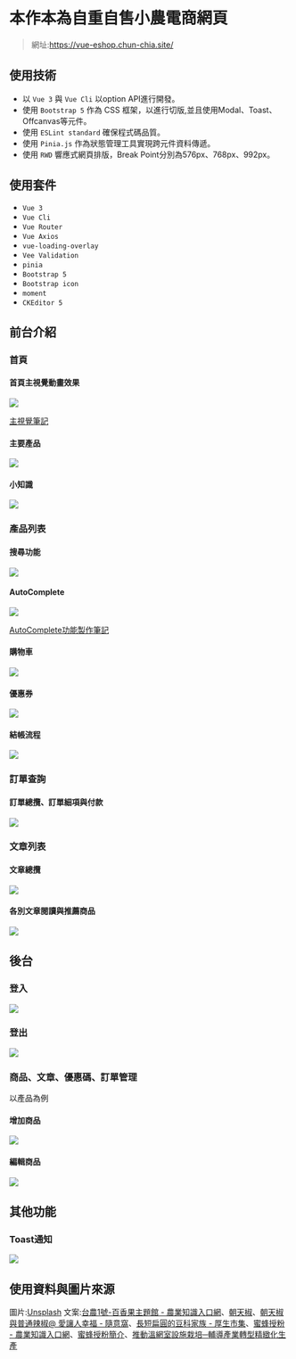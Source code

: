 # 本作本為自重自售小農電商網頁
> 網址:https://vue-eshop.chun-chia.site/

## 使用技術
- 以 `Vue 3` 與 `Vue Cli` 以option API進行開發。
- 使用 `Bootstrap 5` 作為 CSS 框架，以進行切版,並且使用Modal、Toast、Offcanvas等元件。
- 使用 `ESLint standard` 確保程式碼品質。
- 使用 `Pinia.js` 作為狀態管理工具實現跨元件資料傳遞。
- 使用 `RWD` 響應式網頁排版，Break Point分別為576px、768px、992px。

## 使用套件
- `Vue 3`
- `Vue Cli`
- `Vue Router`
- `Vue Axios`
- `vue-loading-overlay`
- `Vee Validation`
- `pinia`
- `Bootstrap 5`
- `Bootstrap icon`
- `moment`
- `CKEditor 5`

## 前台介紹

### 首頁
#### 首頁主視覺動畫效果
![](https://i.imgur.com/PzNqWc3.gif)

[主視覺筆記](https://hackmd.io/yDLNyVh2QLigktdZBAZnEQ)

#### 主要產品
![](https://imgur.com/a/YfGb7xi.jpg)

#### 小知識
![](https://imgur.com/undefined.jpg)

### 產品列表
#### 搜尋功能
![](https://imgur.com/ushGMfK.gif)

#### AutoComplete
![](https://imgur.com/TG3Foa8.gif)

[AutoComplete功能製作筆記](https://hackmd.io/ytuKPw8TTbCeHoaYGg9F1g)

#### 購物車
![](https://imgur.com/a/QcTJven.jpg)

#### 優惠券
![](https://i.imgur.com/iTPLBlV.gif)

#### 結帳流程
![](https://imgur.com/a/FWxamAD.gif)

### 訂單查詢
#### 訂單總攬、訂單細項與付款
![](https://imgur.com/6CGvKjH.gif)

### 文章列表
#### 文章總攬
![](https://imgur.com/a/aDzHNeE.jpg)

#### 各別文章閱讀與推薦商品
![](https://imgur.com/xYgxGV3.gif)

## 後台
### 登入
![](https://imgur.com/WodA0Wq.jpg)

### 登出
![](https://imgur.com/i05ajiv.gif)

### 商品、文章、優惠碼、訂單管理
以產品為例
#### 增加商品
![](https://imgur.com/a/kPv09n4.gif)

#### 編輯商品
![](https://imgur.com/0sE5EDE.gif)

## 其他功能
### Toast通知
![](https://imgur.com/PFUhaxT.gif)

## 使用資料與圖片來源
圖片:[Unsplash](https://unsplash.com/)
文案:[台農1號-百香果主題館 - 農業知識入口網](https://kmweb.coa.gov.tw/subject/subject.php?id=40131)、[朝天椒](http://kplant.biodiv.tw/%E6%9C%9D%E5%A4%A9%E6%A4%92/%E6%9C%9D%E5%A4%A9%E6%A4%92.htm)、[朝天椒與普通辣椒@ 愛讓人幸福 - 隨意窩](https://blog.xuite.net/lily_life.share99/twblog/125735042)、[長短扁圓的豆科家族 - 厚生市集](https://www.farm-direct.com.tw/index.php/Home/Article/article_info/article_id/2278)、[蜜蜂授粉 - 農業知識入口網](https://kmweb.coa.gov.tw/subject/subject.php?id=12640)、[蜜蜂授粉簡介](https://www.mdais.gov.tw/files/mdais/web_structure/895/124.pdf)、[推動溫網室設施栽培─輔導產業轉型精緻化生產](https://www.coa.gov.tw/ws.php?id=2505562)
